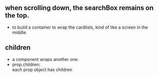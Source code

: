 ## when scrolling down, the searchBox remains on the top.

- to build a container to wrap the cardlists, kind of like a screen in the middle.

## children

- a component wraps another one.
- prop.children:   
each prop object has children
